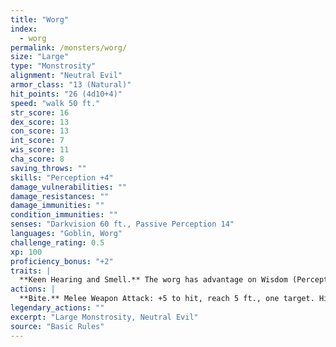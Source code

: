 ```yaml
---
title: "Worg"
index:
  - worg
permalink: /monsters/worg/
size: "Large"
type: "Monstrosity"
alignment: "Neutral Evil"
armor_class: "13 (Natural)"
hit_points: "26 (4d10+4)"
speed: "walk 50 ft."
str_score: 16
dex_score: 13
con_score: 13
int_score: 7
wis_score: 11
cha_score: 8
saving_throws: ""
skills: "Perception +4"
damage_vulnerabilities: ""
damage_resistances: ""
damage_immunities: ""
condition_immunities: ""
senses: "Darkvision 60 ft., Passive Perception 14"
languages: "Goblin, Worg"
challenge_rating: 0.5
xp: 100
proficiency_bonus: "+2"
traits: |
  **Keen Hearing and Smell.** The worg has advantage on Wisdom (Perception) checks that rely on hearing or smell.
actions: |
  **Bite.** Melee Weapon Attack: +5 to hit, reach 5 ft., one target. Hit: 10 (2d6 + 3) piercing damage. If the target is a creature, it must succeed on a DC 13 Strength saving throw or be knocked prone.  
legendary_actions: ""
excerpt: "Large Monstrosity, Neutral Evil"
source: "Basic Rules"
---
```

